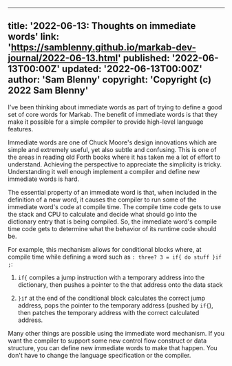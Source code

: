 <!--
Copyright (c) 2022 Sam Blenny
SPDX-License-Identifier: CC-BY-NC-SA-4.0
-->

---
title: '2022-06-13: Thoughts on immediate words'
link: 'https://samblenny.github.io/markab-dev-journal/2022-06-13.html'
published: '2022-06-13T00:00Z'
updated: '2022-06-13T00:00Z'
author: 'Sam Blenny'
copyright: 'Copyright (c) 2022 Sam Blenny'
---

I've been thinking about immediate words as part of trying to define a good set
of core words for Markab. The benefit of immediate words is that they make it
possible for a simple compiler to provide high-level language features.

Immediate words are one of Chuck Moore's design innovations which are simple
and extremely useful, yet also subtle and confusing. This is one of the areas
in reading old Forth books where it has taken me a lot of effort to understand.
Achieving the perspective to appreciate the simplicity is tricky. Understanding
it well enough implement a compiler and define new immediate words is hard.

The essential property of an immediate word is that, when included in the
definition of a new word, it causes the compiler to run some of the immediate
word's code at compile time. The compile time code gets to use the stack and
CPU to calculate and decide what should go into the dictionary entry that is
being compiled. So, the immediate word's compile time code gets to determine
what the behavior of its runtime code should be.

For example, this mechanism allows for conditional blocks where, at compile
time while defining a word such as `: three? 3 = if{ do stuff }if ;`:

1. `if{` compiles a jump instruction with a temporary address into the
   dictionary, then pushes a pointer to the that address onto the data stack

2. `}if` at the end of the conditional block calculates the correct jump
   address, pops the pointer to the temporary address (pushed by `if{`), then
   patches the temporary address with the correct calculated address.

Many other things are possible using the immediate word mechanism. If you want
the compiler to support some new control flow construct or data structure, you
can define new immediate words to make that happen. You don't have to change
the language specification or the compiler.
